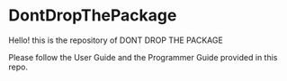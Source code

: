 # DontDropThePackage
Hello!
this is the repository of DONT DROP THE PACKAGE

Please follow the User Guide and the Programmer Guide provided in this repo.

